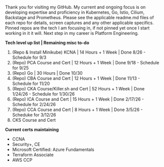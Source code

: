 Thank you for visiting my GitHub. My current and ongoing focus is on developing expertise and proficiency in Kubernetes, Go, Istio, Cilium, Backstage and Prometheus. Please see the applicable readme.md files of each repo for details, screen captures and any other applicable specifics. Pinned repos are the tech I am focusing in, if not pinned yet once I start working in it it will. Next step in my career is Platform Engineering. 

**Tech level up list | Remaining misc to-do**
1. (Repo & Install Minikube) KCNA | 14 Hours + 1 Week | Done 8/26 - Schedule for 9/3
2. (Repo) PCA Course and Cert | 12 Hours + 1 Week | Done 9/18 - Schedule for 9/25
3. (Repo) Go | 30 Hours | Done 10/30
4. (Repo) CBA Course and Cert | 12 Hours + 1 Week | Done 11/13 - Schedule for 11/20
5. (Repo) CKA Course/Killer.sh and Cert | 52 Hours + 1 Week | Done 1/24/26 - Schedule for 1/30/26
6. (Repo) ICA Course and Cert | 15 Hours + 1 Week | Done 2/17/26 - Schedule for 2/24/26
7. (Repo) CCA Course and Cert | 8 Hours + 1 Week | Done 3/5/26 - Scheduke for 3/12/26
8. CKS Course and Cert 

**Current certs maintaining**
- CCNA 
- Security+, CE 
- Microsoft Certified: Azure Fundamentals 
- Terraform Associate 
- AWS CCP 
